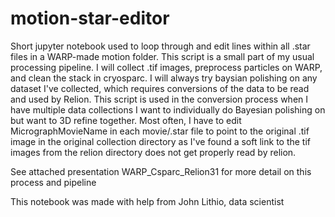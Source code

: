 # motion-star-editor
Short jupyter notebook used to loop through and edit lines within all .star files in a WARP-made motion folder.
This script is a small part of my usual processing pipeline. I will collect .tif images, preprocess particles on WARP, and clean the stack in cryosparc. I will always try baysian polishing on any dataset I've collected, which requires conversions of the data to be read and used by Relion. This script is used in the conversion process when I have multiple data collections I want to individually do Bayesian polishing on but want to 3D refine together. Most often, I have to edit MicrographMovieName in each movie/.star file to point to the original .tif image in the original collection directory as I've found a soft link to the tif images from the relion directory does not get properly read by relion.

See attached presentation WARP_Csparc_Relion31 for more detail on this process and pipeline

This notebook was made with help from John Lithio, data scientist
